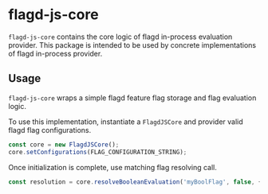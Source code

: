 # flagd-js-core

`flagd-js-core` contains the core logic of flagd in-process evaluation provider.
This package is intended to be used by concrete implementations of flagd in-process provider.

## Usage

`flagd-js-core` wraps a simple flagd feature flag storage and flag evaluation logic.

To use this implementation, instantiate a `FlagdJSCore` and provider valid flagd flag configurations.

```typescript
const core = new FlagdJSCore();
core.setConfigurations(FLAG_CONFIGURATION_STRING);
```

Once initialization is complete, use matching flag resolving call.

```typescript
const resolution = core.resolveBooleanEvaluation('myBoolFlag', false, {});
```
